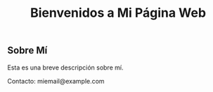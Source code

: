 <html lang="es">
<head>
    <meta charset="UTF-8">
    <meta name="viewport" content="width=device-width, initial-scale=1.0">
    <title>Mi Página Web</title>
    <link rel="stylesheet" href="styles.css">
</head>
<body>
    <header>
        <h1>Bienvenidos a Mi Página Web</h1>
    </header>
    <main>
        <section>
            <h2>Sobre Mí</h2>
            <p>Esta es una breve descripción sobre mí.</p>
        </section>
    </main>
    <footer>
        <p>Contacto: miemail@example.com</p>
    </footer>
    <script src="script.js"></script>
</body>
</html>
